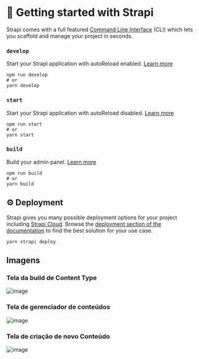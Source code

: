 # 🚀 Getting started with Strapi

Strapi comes with a full featured [Command Line Interface](https://docs.strapi.io/dev-docs/cli) (CLI) which lets you scaffold and manage your project in seconds.

### `develop`

Start your Strapi application with autoReload enabled. [Learn more](https://docs.strapi.io/dev-docs/cli#strapi-develop)

```
npm run develop
# or
yarn develop
```

### `start`

Start your Strapi application with autoReload disabled. [Learn more](https://docs.strapi.io/dev-docs/cli#strapi-start)

```
npm run start
# or
yarn start
```

### `build`

Build your admin panel. [Learn more](https://docs.strapi.io/dev-docs/cli#strapi-build)

```
npm run build
# or
yarn build
```

## ⚙️ Deployment

Strapi gives you many possible deployment options for your project including [Strapi Cloud](https://cloud.strapi.io). Browse the [deployment section of the documentation](https://docs.strapi.io/dev-docs/deployment) to find the best solution for your use case.

```
yarn strapi deploy
```

## Imagens

### Tela da build de Content Type
![image](https://github.com/user-attachments/assets/dc1528ca-2bcd-4c01-9a5b-eb4f74406617)

### Tela de gerenciador de conteúdos
![image](https://github.com/user-attachments/assets/9a0298f3-c129-4666-a12c-610bc147d87a)

### Tela de criação de novo Conteúdo
![image](https://github.com/user-attachments/assets/70397a1a-632f-4bc2-8e4e-4966425b3d2f)
